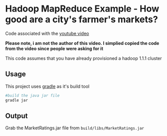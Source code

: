 Hadoop MapReduce Example - How good are a city's farmer's markets?
==================================
Code associated with the [youtube
video](http://www.youtube.com/watch?v=KwW7bQRykHI)

**Please note, i am not the author of this video. I simplied copied the code from the video since people were asking for it**

This code assumes that you have already provisioned a hadoop 1.1.1 cluster

## Usage
This project uses [gradle](http://www.gradle.org) as it's build tool

```sh
#build the java jar file
gradle jar
```

## Output
Grab the MarketRatings.jar file from `build/libs/MarketRatings.jar`
